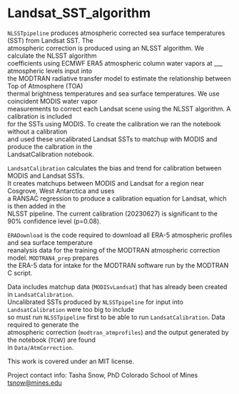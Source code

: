 # Landsat_SST_algorithm

`NLSSTpipeline` produces atmospheric corrected sea surface temperatures (SST) from Landsat SST. The \
atmospheric correction is produced using an NLSST algorithm. We calculate the NLSST algorithm \
coefficients using ECMWF ERA5 atmospheric column water vapors at ___ atmospheric levels input into \
the MODTRAN radiative transfer model to estimate the relationship between Top of Atmosphere (TOA) \
thermal brightness temperatures and sea surface temperatures. We use coincident MODIS water vapor \
measurements to correct each Landsat scene using the NLSST algorithm. A calibration is included \
for the SSTs using MODIS. To create the calibration we ran the notebook without a calibration \
and used these uncalibrated Landsat SSTs to matchup with MODIS and produce the calbration in the \
LandsatCalibration notebook. 

`LandsatCalibration` calculates the bias and trend for calibration between MODIS and Landsat SSTs. \
It creates matchups between MODIS and Landsat for a region near Cosgrove, West Antarctica and uses \
a RANSAC regression to produce a calibration equation for Landsat, which is then added in the \
NLSST pipeline. The current calibration (20230627) is significant to the 90% confidence level (p=0.08). 

`ERADownload` is the code required to download all ERA-5 atmospheric profiles and sea surface temperature \
reanalysis data for the training of the MODTRAN atmospheric correction model. `MODTRAN4_prep` prepares \
the ERA-5 data for intake for the MODTRAN software run by the MODTRAN C script.

Data includes matchup data (`MODISvLandsat`) that has already been created in `LandsatCalibration`. \
Uncalibrated SSTs produced by `NLSSTpipeline` for input into `LandsatCalibration` were too big to include \
so must run `NLSSTpipeline` first to be able to run `LandsatCalibration`. Data required to generate the \
atmospheric correction (`modtran_atmprofiles`) and the output generated by the notebook (`TCWV`) are found \
in `Data/AtmCorrection`.

This work is covered under an MIT license.

Project contact info:
Tasha Snow, PhD
Colorado School of Mines
tsnow@mines.edu
